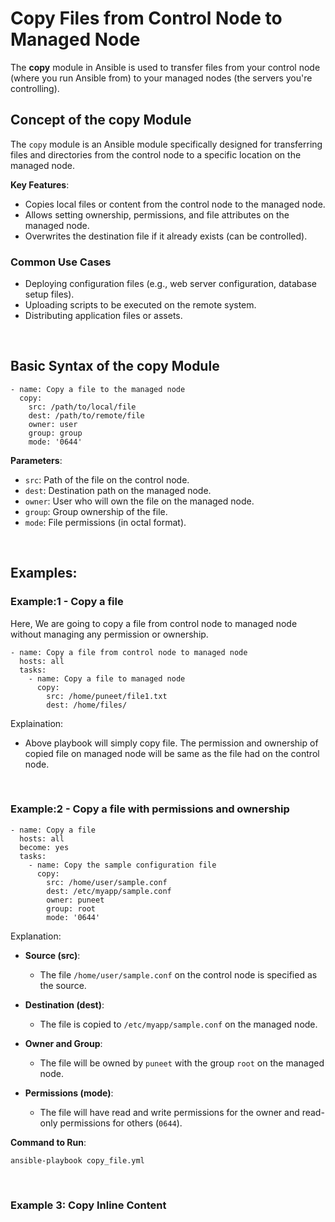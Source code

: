 # Copy Files from Control Node to Managed Node

The **copy** module in Ansible is used to transfer files from your control node (where you run Ansible from) to your managed nodes (the servers you're controlling).

## Concept of the copy Module

The ```copy``` module is an Ansible module specifically designed for transferring files and directories from the control node to a specific location on the managed node.

**Key Features**:
- Copies local files or content from the control node to the managed node.
- Allows setting ownership, permissions, and file attributes on the managed node.
- Overwrites the destination file if it already exists (can be controlled).

### Common Use Cases

- Deploying configuration files (e.g., web server configuration, database setup files).
- Uploading scripts to be executed on the remote system.
- Distributing application files or assets.

<br>

## Basic Syntax of the copy Module

```
- name: Copy a file to the managed node
  copy:
    src: /path/to/local/file
    dest: /path/to/remote/file
    owner: user
    group: group
    mode: '0644'
```

**Parameters**:
- ```src```: Path of the file on the control node.
- ```dest```: Destination path on the managed node.
- ```owner```: User who will own the file on the managed node.
- ```group```: Group ownership of the file.
- ```mode```: File permissions (in octal format).

<br>

## Examples:

### Example:1 - Copy a file

Here, We are going to copy a file from control node to managed node without managing any permission or ownership.

```
- name: Copy a file from control node to managed node
  hosts: all
  tasks:
    - name: Copy a file to managed node
      copy:
        src: /home/puneet/file1.txt
        dest: /home/files/
```

Explaination: 
- Above playbook will simply copy file. The permission and ownership of copied file on managed node will be same as the file had on the control node.

<br>

### Example:2 - Copy a file with permissions and ownership

```
- name: Copy a file
  hosts: all
  become: yes
  tasks:
    - name: Copy the sample configuration file
      copy:
        src: /home/user/sample.conf
        dest: /etc/myapp/sample.conf
        owner: puneet
        group: root
        mode: '0644'
```

Explanation:
- **Source (src)**:
  - The file ```/home/user/sample.conf``` on the control node is specified as the source.

- **Destination (dest)**:
  - The file is copied to ```/etc/myapp/sample.conf``` on the managed node.

- **Owner and Group**:
  - The file will be owned by ```puneet``` with the group ```root``` on the managed node.

- **Permissions (mode)**:
  - The file will have read and write permissions for the owner and read-only permissions for others (```0644```).

**Command to Run**:

```
ansible-playbook copy_file.yml
```

<br>

### Example 3: Copy Inline Content

